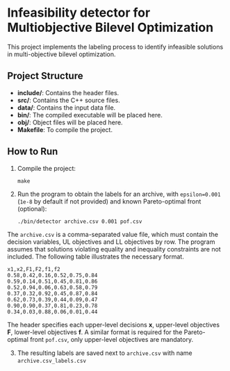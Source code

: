 # Infeasibility detector for Multiobjective Bilevel Optimization

This project implements the labeling process to identify infeasible solutions in multi-objective bilevel optimization.

## Project Structure

- **include/**: Contains the header files.
- **src/**: Contains the C++ source files.
- **data/**: Contains the input data file.
- **bin/**: The compiled executable will be placed here.
- **obj/**: Object files will be placed here.
- **Makefile**: To compile the project.

## How to Run

1. Compile the project:

   ```
   make
   ```

2. Run the program to obtain the labels for an archive, with `epsilon=0.001` (`1e-8` by default if not provided) and known Pareto-optimal front (optional):

   ```
   ./bin/detector archive.csv 0.001 pof.csv
   ```

The `archive.csv` is a comma-separated value file, which must contain the decision variables, UL objectives and LL objectives by row. The program assumes that solutions violating equality and inequality constraints are not included. The following table illustrates the necessary format.

```csv
x1,x2,F1,F2,f1,f2
0.58,0.42,0.16,0.52,0.75,0.84
0.59,0.14,0.51,0.45,0.81,0.86
0.52,0.94,0.06,0.63,0.58,0.79
0.37,0.32,0.92,0.45,0.87,0.84
0.62,0.73,0.39,0.44,0.09,0.47
0.90,0.90,0.37,0.81,0.23,0.78
0.34,0.03,0.88,0.06,0.01,0.44
```

The header specifies each upper-level decisions **x**, upper-level objectives **F**, lower-level objectives **f**.
A similar format is required for the Pareto-optimal front `pof.csv`, only upper-level objectives are mandatory.

3. The resulting labels are saved next to `archive.csv` with name `archive.csv_labels.csv`
